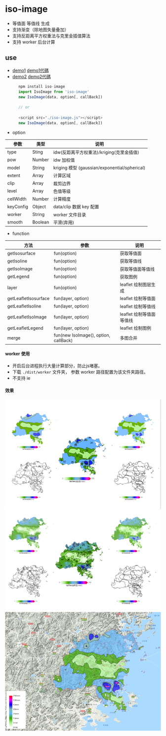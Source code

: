 # iso-image
 * 等值面 等值线 生成
 * 支持渐变（除地图失量叠加）
 * 支持反距离平方权重法与克里金插值算法
 * 支持 worker 后台计算

## use

 * [demo1](http://47.95.1.229:8073/iso-image/map.html)        [demo1代碼](./dist/map.html)
 * [demo2](http://47.95.1.229:8073/iso-image/index.html)      [demo2代碼](./dist/index.html)

``` js
      npm install iso-image
      import IsoImage from 'iso-image'
      new IsoImage(data, option[, callBack])

      // or 

      <script src="./iso-image.js"></script>
      new IsoImage(data, option[, callBack])
```

 * option

|参数|类型|说明|
|----|----|----|
|type|Sting|idw(反距离平方权重法)/kriging(克里金插值)|
|pow|Number|idw 加权值|
|model|String|kriging 模型 (gaussian/exponential/spherical)|
|extent|Array|计算区域|
|clip|Array|裁剪边界|
|level|Array|色值等级|
|cellWidth|Number|计算精度|
|keyConfig|Object|data/clip 数据 key 配置|
|worker|String|worker 文件目录|
|smooth|Boolean|平滑(弃用)|

 * function

|方法|参数|说明|
|----|----|----|
|getIsosurface|fun(option)|获取等值面|
|getIsoline|fun(option)|获取等值线|
|getIsoImage|fun(option)|获取等值面等值线|
|getLegend|fun(option)|获取图例|
|layer|fun(option)|leaflet 绘制图层生成|
|getLeafletIsosurface|fun(layer, option)|leaflet 绘制等值面|
|getLeafletIsoline|fun(layer, option)|leaflet 绘制等值线|
|getLeafletIsoImage|fun(layer, option)|leaflet 绘制等值面等值线|
|getLeafletLegend|fun(layer, option)|leaflet 绘制图例|
|merge|fun(new IsoImage(), option, callBack)|多图合并|

#### worker 使用
 * 开启后台进程执行大量计算部分，防止js堵塞。
 * 下载 `./dist/worker` 文件夹， 参数 worker 路径配置为该文件夹路径。
 * 不支持 ie

#### 效果
![基本](./dist/image/image1.png)
![渐变](./dist/image/image2.png)
![地图](./dist/image/image3.png)
